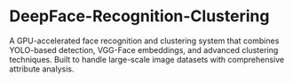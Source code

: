 # DeepFace-Recognition-Clustering
A GPU-accelerated face recognition and clustering system that combines YOLO-based detection, VGG-Face embeddings, and advanced clustering techniques. Built to handle large-scale image datasets with comprehensive attribute analysis.
